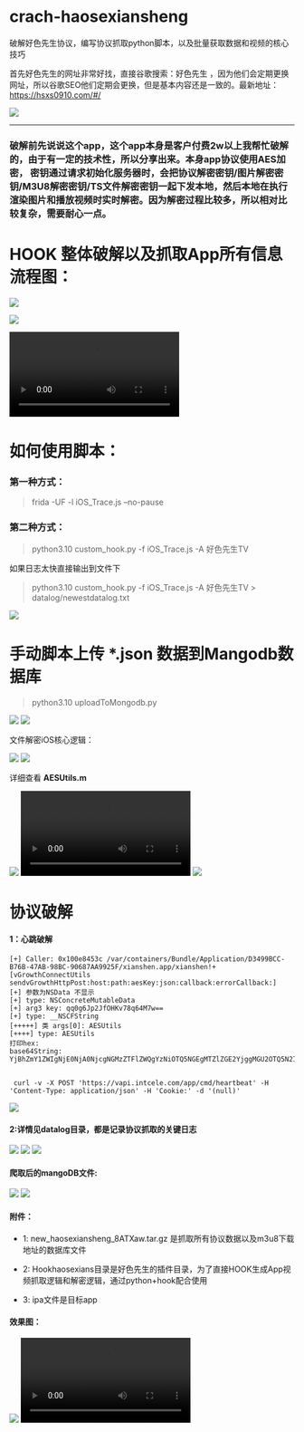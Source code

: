# crach-haosexiansheng
破解好色先生协议，编写协议抓取python脚本，以及批量获取数据和视频的核心技巧

首先好色先生的网址非常好找，直接谷歌搜索：好色先生 ，因为他们会定期更换网址，所以谷歌SEO他们定期会更换，但是基本内容还是一致的。最新地址：https://hsxs0910.com/#/

![](screenshots/Snipaste_2023-06-29_09-52-11.png)

-----------------------------

### 破解前先说说这个app，这个app本身是客户付费2w以上我帮忙破解的，由于有一定的技术性，所以分享出来。本身app协议使用AES加密， 密钥通过请求初始化服务器时，会把协议解密密钥/图片解密密钥/M3U8解密密钥/TS文件解密密钥一起下发本地，然后本地在执行渲染图片和播放视频时实时解密。因为解密过程比较多，所以相对比较复杂，需要耐心一点。

# HOOK 整体破解以及抓取App所有信息流程图：

![](screenshots/Snipaste_2023-03-30_09-47-26.png)

![](screenshots/RPReplay_Final1688003331.gif)

![](https://raw.githubusercontent.com/nicolastinkl/Crach-haosexiansheng/main/document_6192678271952358944.mp4)

# 如何使用脚本：

### 第一种方式：
> frida -UF -l iOS_Trace.js   –no-pause


### 第二种方式：
> python3.10 custom_hook.py -f iOS_Trace.js -A 好色先生TV

如果日志太快直接输出到文件下

> python3.10 custom_hook.py -f iOS_Trace.js -A 好色先生TV > datalog/newestdatalog.txt

![](screenshots/Snipaste_2023-03-30_13-25-50.png)

# 手动脚本上传 *.json 数据到Mangodb数据库

> python3.10  uploadToMongodb.py

![](screenshots/Snipaste_2023-06-29_10-32-35.png)
![](screenshots/Snipaste_2023-03-30_09-52-57.png)


文件解密iOS核心逻辑：

![](screenshots/Snipaste_2023-03-30_13-36-23.png)
![](screenshots/Snipaste_2023-03-30_13-37-06.png)

详细查看 **AESUtils.m**

![](screenshots/new13ea83fee56617bca6b426575deb3d83.jpeg)
![](screenshots/new2296ffc8e3d48ae80136ccb5637cffd9.webm)
![](screenshots/Snipaste_2023-06-29_10-40-40.png)
 
 

# 协议破解

#### 1：心跳破解
``` shell
[+] Caller: 0x100e8453c /var/containers/Bundle/Application/D3499BCC-B76B-47AB-98BC-90687AA9925F/xianshen.app/xianshen!+[vGrowthConnectUtils sendvGrowthHttpPost:host:path:aesKey:json:callback:errorCallback:]
[+] 参数为NSData 不显示
[+] type: NSConcreteMutableData
[+] arg3 key: qq0g6Jp2JfOHKv78q64M7w==
[+] type: __NSCFString
[+++++] 类 args[0]: AESUtils
[++++] type: AESUtils
打印hex:
base64String: YjBhZmY1ZWIgNjE0NjA0NjcgNGMzZTFlZWQgYzNiOTQ5NGEgMTZlZGE2YjggMGU2OTQ5N2IgMzkwMTgxYmIgZDczM2UxMDIgZGIwMjBiMTMgZThhMWMyNTIgOWY4ODhhY2EgMGZhODdhNGQgYTRhZTRhY2IgMzcxMWUwMWYgMzU2ZGQ1ODUgMzliM2NhYjAgNDkxYmU3ZDcgM2YzODg2NjEgNWY0Zjc1NDUgZWZkZTg1YWIgMTM3ODgzY2IgYzk1ZmYxZTAgNTc2ZTA2ZmYgMWU1MjlmYWQ=


 curl -v -X POST 'https://vapi.intcele.com/app/cmd/heartbeat' -H 'Content-Type: application/json' -H 'Cookie:' -d '(null)'
````

![](screenshots/Snipaste_2023-03-30_15-13-18.png)

#### 2:详情见datalog目录，都是记录协议抓取的关键日志
![](screenshots/Snipaste_2023-06-29_11-02-56.png)
![](screenshots/Snipaste_2023-06-29_11-03-01.png)
![](screenshots/Snipaste_2023-06-29_11-03-08.png)

#### 爬取后的mangoDB文件:
![](screenshots/Snipaste_2023-06-29_10-03-18.png)
![](screenshots/Snipaste_2023-06-29_10-05-59.png)

#### 附件：
 - 1: new_haosexiansheng_8ATXaw.tar.gz 是抓取所有协议数据以及m3u8下载地址的数据库文件

 - 2: Hookhaosexians目录是好色先生的插件目录，为了直接HOOK生成App视频抓取逻辑和解密逻辑，通过python+hook配合使用

 - 3: ipa文件是目标app

#### 效果图：
![](screenshots/dad43853c26995bc326efafb2e4480f0.jpg)
![](screenshots/new2296ffc8e3d48ae80136ccb5637cffd9.webm)
